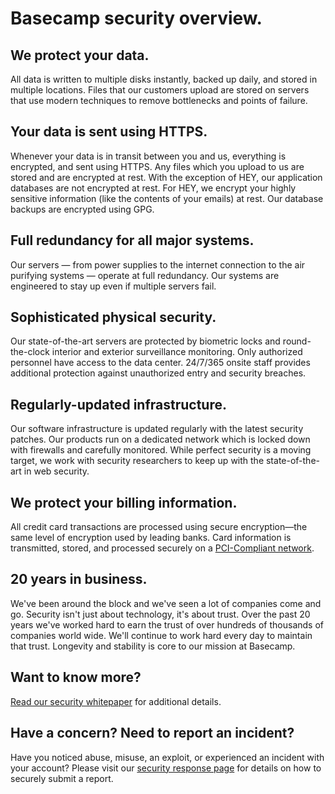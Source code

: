 [security-whitepaper-pdf]: https://basecamp.com/about/policies/security/Basecamp%20Security%20Overview.pdf

# Basecamp security overview.

## We protect your data.

All data is written to multiple disks instantly, backed up daily, and stored in multiple locations. Files that our customers upload are stored on servers that use modern techniques to remove bottlenecks and points of failure.

## Your data is sent using HTTPS.

Whenever your data is in transit between you and us, everything is encrypted, and sent using HTTPS. Any files which you upload to us are stored and are encrypted at rest. With the exception of HEY, our application databases are not encrypted at rest. For HEY, we encrypt your highly sensitive information (like the contents of your emails) at rest. Our database backups are encrypted using GPG.

## Full redundancy for all major systems.

Our servers — from power supplies to the internet connection to the air purifying systems — operate at full redundancy. Our systems are engineered to stay up even if multiple servers fail.

## Sophisticated physical security.

Our state-of-the-art servers are protected by biometric locks and round-the-clock interior and exterior surveillance monitoring. Only authorized personnel have access to the data center. 24/7/365 onsite staff provides additional protection against unauthorized entry and security breaches.

## Regularly-updated infrastructure.

Our software infrastructure is updated regularly with the latest security patches. Our products run on a dedicated network which is locked down with firewalls and carefully monitored. While perfect security is a moving target, we work with security researchers to keep up with the state-of-the-art in web security.

## We protect your billing information.

All credit card transactions are processed using secure encryption—the same level of encryption used by leading banks. Card information is transmitted, stored, and processed securely on a <a href="https://en.wikipedia.org/wiki/Payment_Card_Industry_Data_Security_Standard">PCI-Compliant network</a>.

## 20 years in business.

We've been around the block and we've seen a lot of companies come and go. Security isn't just about technology, it's about trust. Over the past 20 years we've worked hard to earn the trust of over hundreds of thousands of companies world wide. We'll continue to work hard every day to maintain that trust. Longevity and stability is core to our mission at Basecamp.

## Want to know more?

[Read our security whitepaper][security-whitepaper-pdf] for additional details.

## Have a concern? Need to report an incident?

Have you noticed abuse, misuse, an exploit, or experienced an incident with your account? Please visit our [security response page](/security/vulnerability-response.md) for details on how to securely submit a report.
